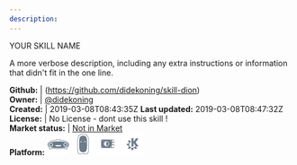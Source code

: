 ```yaml
---
description: 
---
```

YOUR SKILL NAME

A more verbose description, including any extra instructions or
information that didn't fit in the one line.

**Github:** | (https://github.com/didekoning/skill-dion)  
**Owner:** | [@didekoning](https://github.com/didekoning)  
**Created:** | 2019-03-08T08:43:35Z  **Last updated:** 2019-03-08T08:47:32Z  
**License:** | No License - dont use this skill !  
**Market status:** | [Not in Market](https://market.mycroft.ai/skill/)  
**Platform:**   ![](.gitbook/assets/mark-1-icon.png)  ![](.gitbook/assets/mark-2-icon.png)  ![](.gitbook/assets/picroft-icon.png)  ![](.gitbook/assets/kde.png)   
